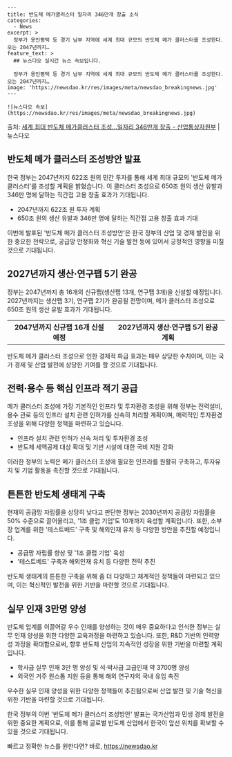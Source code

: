     ---
    title: 반도체 메가클러스터 일자리 346만개 창출 소식
    categories:
      - News
    excerpt: >
      정부가 용인평택 등 경기 남부 지역에 세계 최대 규모의 반도체 메가 클러스터를 조성한다. 오는 2047년까지…
    feature_text: >
      ## 뉴스다오 실시간 뉴스 속보입니다.
    
      정부가 용인평택 등 경기 남부 지역에 세계 최대 규모의 반도체 메가 클러스터를 조성한다. 오는 2047년까지…
    image: 'https://newsdao.kr/res/images/meta/newsdao_breakingnews.jpg'
    ---
    
    ![뉴스다오 속보](https://newsdao.kr/res/images/meta/newsdao_breakingnews.jpg)

<p>출처: <a href="https://newsdao.kr/2987" rel="dofollow">세계 최대 반도체 메가클러스터 조성…일자리 346만개 창출  - 산업통상자원부</a> | 뉴스다오</p>

<h2 data-ke-size="size26">반도체 메가 클러스터 조성방안 발표</h2>

한국 정부는 2047년까지 622조 원의 민간 투자를 통해 세계 최대 규모의 '반도체 메가 클러스터'를 조성할 계획을 밝혔습니다. 이 클러스터 조성으로 650조 원의 생산 유발과 346만 명에 달하는 직간접 고용 창출 효과가 기대됩니다.

<ul>
  <li>2047년까지 622조 원 투자 계획</li>
  <li>650조 원의 생산 유발과 346만 명에 달하는 직간접 고용 창출 효과 기대</li>
</ul>

<p data-ke-size="size16">이번에 발표된 '반도체 메가 클러스터 조성방안'은 한국 정부의 산업 및 경제 발전을 위한 중요한 전략으로, 공급망 안정화와 혁신 기술 발전 등에 있어서 긍정적인 영향을 미칠 것으로 기대됩니다.</p>

<h2 data-ke-size="size24">2027년까지 생산·연구팹 5기 완공</h2>

정부는 2047년까지 총 16개의 신규팹(생산팹 13개, 연구팹 3개)을 신설할 예정입니다. 2027년까지는 생산팹 3기, 연구팹 2기가 완공될 전망이며, 메가 클러스터 조성으로 650조 원의 생산 유발 효과가 기대됩니다.

<table>
  <tr>
    <td style="text-align: center; height: 17px;"><b>2047년까지 신규팹 16개 신설 예정</b></td>
    <td style="text-align: center; height: 17px;"><b>2027년까지 생산·연구팹 5기 완공 계획</b></td>
  </tr>
</table>

<p data-ke-size="size16">반도체 메가 클러스터 조성으로 인한 경제적 파급 효과는 매우 상당한 수치이며, 이는 국가 경제 및 산업 발전에 상당한 기여를 할 것으로 기대됩니다.</p>

<h2 data-ke-size="size24">전력·용수 등 핵심 인프라 적기 공급</h2>

메가 클러스터 조성에 가장 기본적인 인프라 및 투자환경 조성을 위해 정부는 전력설비, 용수 관로 등의 인프라 설치 관련 인허가를 신속히 처리할 계획이며, 매력적인 투자환경 조성을 위해 다양한 정책을 마련하고 있습니다.

<ul>
  <li>인프라 설치 관련 인허가 신속 처리 및 투자환경 조성</li>
  <li>반도체 세액공제 대상 확대 및 기반 시설에 대한 국비 지원 강화</li>
</ul>

<p data-ke-size="size16">이러한 정부의 노력은 메가 클러스터 조성에 필요한 인프라를 원활히 구축하고, 투자유치 및 기업 활동을 촉진할 것으로 기대됩니다.</p>

<h2 data-ke-size="size24">튼튼한 반도체 생태계 구축</h2>

현재의 공급망 자립률을 상당히 낮다고 판단한 정부는 2030년까지 공급망 자립률을 50% 수준으로 끌어올리고, '1조 클럽 기업'도 10개까지 육성할 계획입니다. 또한, 소부장 업계를 위한 '테스트베드' 구축 및 해외인재 유치 등 다양한 방안을 추진할 예정입니다.

<ul>
  <li>공급망 자립률 향상 및 '1조 클럽 기업' 육성</li>
  <li>'테스트베드' 구축과 해외인재 유치 등 다양한 전략 추진</li>
</ul>

<p data-ke-size="size16">반도체 생태계의 튼튼한 구축을 위해 좀 더 다양하고 체계적인 정책들이 마련되고 있으며, 이는 혁신적인 발전을 위한 기반을 마련할 것으로 기대됩니다.</p>

<h2 data-ke-size="size24">실무 인재 3만명 양성</h2>

반도체 업계를 이끌어갈 우수 인재를 양성하는 것이 매우 중요하다고 인식한 정부는 실무 인재 양성을 위한 다양한 교육과정을 마련하고 있습니다. 또한, R&D 기반의 인력양성 과정을 확대함으로써, 향후 반도체 산업의 지속적인 성장을 위한 기반을 마련할 계획입니다.

<ul>
  <li>학사급 실무 인재 3만 명 양성 및 석·박사급 고급인재 약 3700명 양성</li>
  <li>외국인 거주 원스톱 지원 등을 통해 해외 연구자의 국내 유입 촉진</li>
</ul>

<p data-ke-size="size16">우수한 실무 인재 양성을 위한 다양한 정책들이 추진됨으로써 산업 발전 및 기술 혁신을 위한 기반을 마련할 것으로 기대됩니다.</p>

<p data-ke-size="size16">한국 정부의 이번 '반도체 메가 클러스터 조성방안' 발표는 국가산업과 민생 경제 발전을 위한 중요한 계획으로, 이를 통해 글로벌 반도체 산업에서 한국이 앞선 위치를 확보할 수 있을 것으로 기대됩니다.</p> 

빠르고 정확한 뉴스를 원한다면? 바로, <a href="https://newsdao.kr" rel="dofollow">https://newsdao.kr</a>


    

